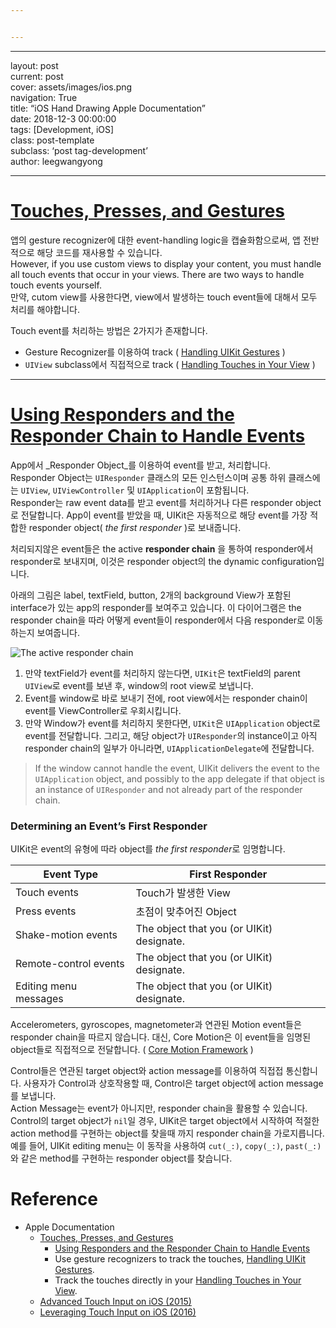 ```yaml
---


---
```


<hr>
<p>layout: post<br>
current: post<br>
cover:  assets/images/ios.png<br>
navigation: True<br>
title: “iOS Hand Drawing Apple Documentation”<br>
date: 2018-12-3 00:00:00<br>
tags: [Development, iOS]<br>
class: post-template<br>
subclass:  ‘post tag-development’<br>
author: leegwangyong</p>
<hr>
<h1 id="touches-presses-and-gestures"><a href="https://developer.apple.com/documentation/uikit/touches_presses_and_gestures">Touches, Presses, and Gestures</a></h1>
<p>앱의 gesture recognizer에 대한 event-handling logic을 캡슐화함으로써,  앱 전반적으로 해당 코드를 재사용할 수 있습니다.<br>
However, if you use custom views to display your content, you must handle all touch events that occur in your views. There are two ways to handle touch events yourself.<br>
만약, cutom view를 사용한다면,  view에서 발생하는 touch event들에 대해서 모두 처리를 해야합니다.</p>
<p>Touch event를 처리하는 방법은 2가지가 존재합니다.</p>
<ul>
<li>Gesture Recognizer를 이용하여 track ( <a href="https://developer.apple.com/documentation/uikit/touches_presses_and_gestures/handling_uikit_gestures">Handling UIKit Gestures</a> )</li>
<li><code>UIView</code> subclass에서 직접적으로 track ( <a href="https://developer.apple.com/documentation/uikit/touches_presses_and_gestures/handling_touches_in_your_view">Handling Touches in Your View</a> )</li>
</ul>
<hr>
<h1 id="using-responders-and-the-responder-chain-to-handle-events"><a href="https://developer.apple.com/documentation/uikit/touches_presses_and_gestures/using_responders_and_the_responder_chain_to_handle_events">Using Responders and the Responder Chain to Handle Events</a></h1>
<p>App에서 _Responder Object_를 이용하여 event를 받고, 처리합니다.<br>
Responder Object는 <code>UIResponder</code> 클래스의 모든 인스턴스이며 공통 하위 클래스에는 <code>UIView</code>, <code>UIViewController</code> 및 <code>UIApplication</code>이 포함됩니다.<br>
Responder는 raw event data를 받고 event를 처리하거나 다른 responder object로 전달합니다. App이 event를 받았을 때, UIKit은 자동적으로 해당 event를 가장 적합한 responder object( <em>the first responder</em> )로 보내줍니다.</p>
<p>처리되지않은 event들은 the active <strong>responder chain</strong> 을 통하여 responder에서 responder로 보내지며, 이것은 responder object의 the dynamic configuration입니다.</p>
<p>아래의 그림은 label, textField, button, 2개의 background View가 포함된 interface가 있는 app의 responder를 보여주고 있습니다. 이 다이어그램은 the responder chain을 따라 어떻게 event들이 responder에서 다음 responder로 이동하는지 보여줍니다.</p>
<p><img src="https://docs-assets.developer.apple.com/published/7c21d852b9/f17df5bc-d80b-4e17-81cf-4277b1e0f6e4.png" alt="The active responder chain"></p>
<ol>
<li>만약 textField가 event를 처리하지 않는다면, <code>UIKit</code>은 textField의 parent <code>UIView</code>로 event를 보낸 후, window의 root view로 보냅니다.</li>
<li>Event를 window로 바로 보내기 전에, root view에서는 responder chain이 event를 ViewController로 우회시킵니다.</li>
<li>만약 Window가 event를 처리하지 못한다면, <code>UIKit</code>은 <code>UIApplication</code> object로 event를 전달합니다. 그리고, 해당 object가 <code>UIResponder</code>의 instance이고 아직 responder chain의 일부가 아니라면,  <code>UIApplicationDelegate</code>에 전달합니다.</li>
</ol>
<blockquote>
<p>If the window cannot handle the event, UIKit delivers the event to the <code>UIApplication</code> object, and possibly to the app delegate if that object is an instance of <code>UIResponder</code> and not already part of the responder chain.</p>
</blockquote>
<h3 id="determining-an-events-first-responder">Determining an Event’s First Responder</h3>
<p>UIKit은 event의 유형에 따라 object를 <em>the first responder</em>로 임명합니다.</p>

<table>
<thead>
<tr>
<th>Event Type</th>
<th>First Responder</th>
</tr>
</thead>
<tbody>
<tr>
<td>Touch events</td>
<td>Touch가 발생한 View</td>
</tr>
<tr>
<td>Press events</td>
<td>초점이 맞추어진 Object</td>
</tr>
<tr>
<td>Shake-motion events</td>
<td>The object that you (or UIKit) designate.</td>
</tr>
<tr>
<td>Remote-control events</td>
<td>The object that you (or UIKit) designate.</td>
</tr>
<tr>
<td>Editing menu messages</td>
<td>The object that you (or UIKit) designate.</td>
</tr>
</tbody>
</table><p>Accelerometers, gyroscopes, magnetometer과 연관된 Motion event들은 responder chain을 따르지 않습니다. 대신, Core Motion은 이 event들을 임명된 object들로 직접적으로 전달합니다. ( <a href="https://developer.apple.com/library/archive/documentation/Miscellaneous/Conceptual/iPhoneOSTechOverview/CoreServicesLayer/CoreServicesLayer.html#//apple_ref/doc/uid/TP40007898-CH10-SW27">Core Motion Framework</a> )</p>
<p>Control들은 연관된 target object와 action message를 이용하여 직접접 통신합니다. 사용자가 Control과 상호작용할 때, Control은 target object에 action message를 보냅니다.<br>
Action Message는 event가 아니지만, responder chain을 활용할 수 있습니다.<br>
Control의 target object가 <code>nil</code>일 경우, UIKit은 target object에서 시작하여 적절한 action method를 구현하는 object를 찾을때 까지 responder chain을 가로지릅니다. 예를 들어, UIKit editing menu는 이 동작을 사용하여 <code>cut(_:)</code>, <code>copy(_:)</code>, <code>past(_:)</code>와 같은 method를 구현하는 responder object를 찾습니다.</p>
<h1 id="reference">Reference</h1>
<ul>
<li>Apple Documentation
<ul>
<li><a href="https://developer.apple.com/documentation/uikit/touches_presses_and_gestures">Touches, Presses, and Gestures</a>
<ul>
<li><a href="https://developer.apple.com/documentation/uikit/touches_presses_and_gestures/using_responders_and_the_responder_chain_to_handle_events">Using Responders and the Responder Chain to Handle Events</a></li>
<li>Use gesture recognizers to track the touches, <a href="https://developer.apple.com/documentation/uikit/touches_presses_and_gestures/handling_uikit_gestures">Handling UIKit Gestures</a>.</li>
<li>Track the touches directly in your <a href="https://developer.apple.com/documentation/uikit/touches_presses_and_gestures/handling_touches_in_your_view">Handling Touches in Your View</a>.</li>
</ul>
</li>
<li><a href="https://developer.apple.com/videos/play/wwdc2015/233/">Advanced Touch Input on iOS (2015)</a></li>
<li><a href="https://developer.apple.com/videos/play/wwdc2016/220">Leveraging Touch Input on iOS (2016)</a></li>
</ul>
</li>
</ul>

